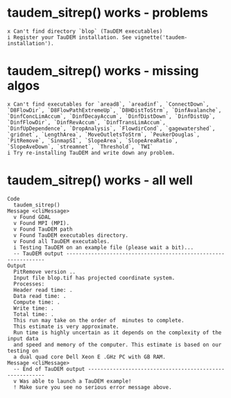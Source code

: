 # taudem_sitrep() works - problems

    x Can't find directory `blop` (TauDEM executables)
    i Register your TauDEM installation. See vignette('taudem-installation').

# taudem_sitrep() works - missing algos

    x Can't find executables for `aread8`, `areadinf`, `ConnectDown`, `D8FlowDir`, `D8FlowPathExtremeUp`, `D8HDistToStrm`, `DinfAvalanche`, `DinfConcLimAccum`, `DinfDecayAccum`, `DinfDistDown`, `DinfDistUp`, `DinfFlowDir`, `DinfRevAccum`, `DinfTransLimAccum`, `DinfUpDependence`, `DropAnalysis`, `FlowdirCond`, `gagewatershed`, `gridnet`, `LengthArea`, `MoveOutletsToStrm`, `PeukerDouglas`, `PitRemove`, `SinmapSI`, `SlopeArea`, `SlopeAreaRatio`, `SlopeAveDown`, `streamnet`, `Threshold`, `TWI`
    i Try re-installing TauDEM and write down any problem.

# taudem_sitrep() works - all well

    Code
      taudem_sitrep()
    Message <cliMessage>
      v Found GDAL
      v Found MPI (MPI).
      v Found TauDEM path
      v Found TauDEM executables directory.
      v Found all TauDEM executables.
      i Testing TauDEM on an example file (please wait a bit)...
      -- TauDEM output ---------------------------------------------------------------
    Output
      PitRemove version ..
      Input file blop.tif has projected coordinate system.
      Processes: 
      Header read time: .
      Data read time: .
      Compute time: .
      Write time: .
      Total time: .
      This run may take on the order of  minutes to complete.
      This estimate is very approximate. 
      Run time is highly uncertain as it depends on the complexity of the input data 
      and speed and memory of the computer. This estimate is based on our testing on 
      a dual quad core Dell Xeon E .GHz PC with GB RAM.
    Message <cliMessage>
      -- End of TauDEM output --------------------------------------------------------
      v Was able to launch a TauDEM example!
      ! Make sure you see no serious error message above.

